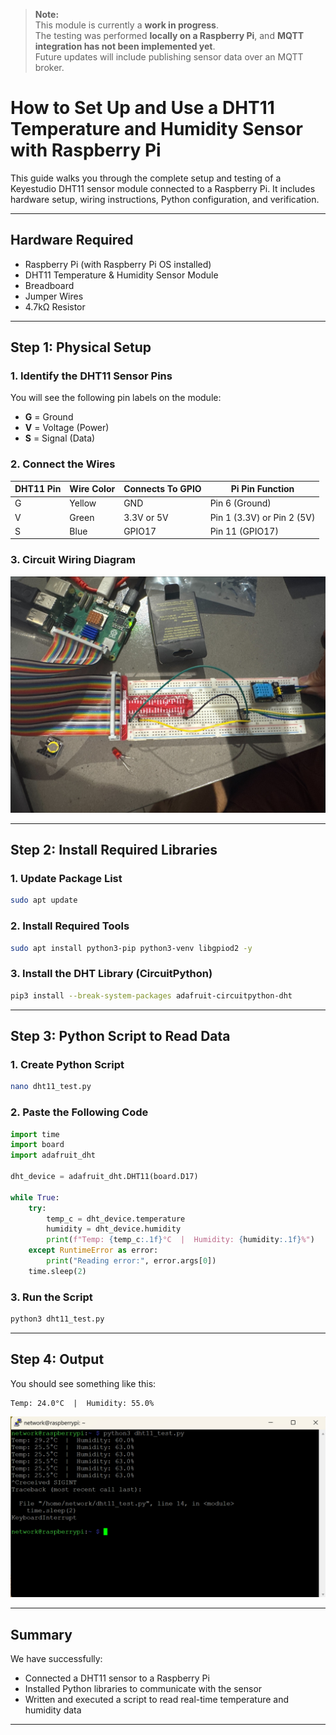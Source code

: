 > **Note:**  
> This module is currently a **work in progress**.  
> The testing was performed **locally on a Raspberry Pi**, and **MQTT integration has not been implemented yet**.  
> Future updates will include publishing sensor data over an MQTT broker.

# How to Set Up and Use a DHT11 Temperature and Humidity Sensor with Raspberry Pi

This guide walks you through the complete setup and testing of a Keyestudio DHT11 sensor module connected to a Raspberry Pi. It includes hardware setup, wiring instructions, Python configuration, and verification.

---

## Hardware Required

- Raspberry Pi (with Raspberry Pi OS installed)
- DHT11 Temperature & Humidity Sensor Module
- Breadboard
- Jumper Wires
- 4.7kΩ Resistor

---

## Step 1: Physical Setup

### 1. Identify the DHT11 Sensor Pins

You will see the following pin labels on the module:

- **G** = Ground  
- **V** = Voltage (Power)  
- **S** = Signal (Data)

### 2. Connect the Wires

| DHT11 Pin | Wire Color | Connects To GPIO | Pi Pin Function |
|-----------|------------|------------------|-----------------|
| G         | Yellow     | GND              | Pin 6 (Ground) |
| V         | Green      | 3.3V or 5V       | Pin 1 (3.3V) or Pin 2 (5V) |
| S         | Blue       | GPIO17           | Pin 11 (GPIO17) |

### 3. Circuit Wiring Diagram

![Hardware Connection](images/temp_sensor_setup.jpg)

---

## Step 2: Install Required Libraries

### 1. Update Package List

```bash
sudo apt update
```

### 2. Install Required Tools

```bash
sudo apt install python3-pip python3-venv libgpiod2 -y
```

### 3. Install the DHT Library (CircuitPython)

```bash
pip3 install --break-system-packages adafruit-circuitpython-dht
```

---

## Step 3: Python Script to Read Data

### 1. Create Python Script

```bash
nano dht11_test.py
```

### 2. Paste the Following Code

```python
import time
import board
import adafruit_dht

dht_device = adafruit_dht.DHT11(board.D17)

while True:
    try:
        temp_c = dht_device.temperature
        humidity = dht_device.humidity
        print(f"Temp: {temp_c:.1f}°C  |  Humidity: {humidity:.1f}%")
    except RuntimeError as error:
        print("Reading error:", error.args[0])
    time.sleep(2)
```

### 3. Run the Script

```bash
python3 dht11_test.py
```

---

## Step 4: Output

You should see something like this:

```
Temp: 24.0°C  |  Humidity: 55.0%
```

![Sensor Output](images/final_output.png)

---

## Summary

We have successfully:

- Connected a DHT11 sensor to a Raspberry Pi
- Installed Python libraries to communicate with the sensor
- Written and executed a script to read real-time temperature and humidity data

---
